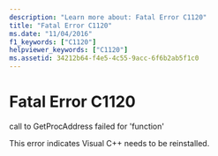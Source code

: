 ```yaml
---
description: "Learn more about: Fatal Error C1120"
title: "Fatal Error C1120"
ms.date: "11/04/2016"
f1_keywords: ["C1120"]
helpviewer_keywords: ["C1120"]
ms.assetid: 34212b64-f4e5-4c55-9acc-6f6b2ab5f1c0
---
```

# Fatal Error C1120

call to GetProcAddress failed for 'function'

This error indicates Visual C++ needs to be reinstalled.
